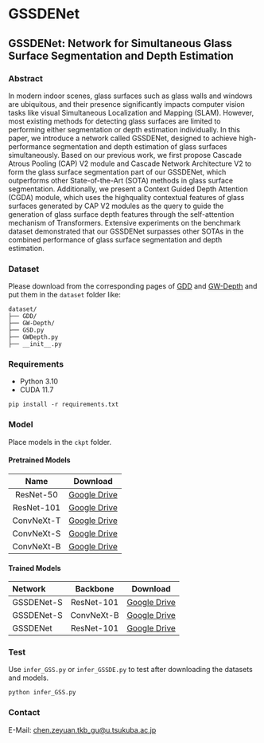 # GSSDENet

## GSSDENet: Network for Simultaneous Glass Surface Segmentation and Depth Estimation

### Abstract
In modern indoor scenes, glass surfaces such as glass walls and windows are ubiquitous, and their presence significantly impacts computer vision tasks like visual Simultaneous Localization and Mapping (SLAM). However, most existing methods for detecting glass surfaces are limited to performing either segmentation or depth estimation individually. In this paper, we introduce a network called GSSDENet, designed to achieve high-performance segmentation and depth estimation of glass surfaces simultaneously. Based on our previous work, we first propose Cascade Atrous Pooling (CAP) V2 module and Cascade Network Architecture V2 to form the glass surface segmentation part of our GSSDENet, which outperforms other State-of-the-Art (SOTA) methods in glass surface segmentation. Additionally, we present a Context Guided Depth Attention (CGDA) module, which uses the highquality contextual features of glass surfaces generated by CAP V2 modules as the query to guide the generation of glass surface depth features through the self-attention mechanism of Transformers. Extensive experiments on the benchmark dataset demonstrated that our GSSDENet surpasses other SOTAs in the combined performance of glass surface segmentation and depth estimation.

### Dataset
Please download from the corresponding pages of [GDD](https://github.com/Mhaiyang/CVPR2020_GDNet) and [GW-Depth](https://github.com/ViktorLiang/GW-Depth) and put them in the `dataset` folder like:
```
dataset/
├── GDD/
├── GW-Depth/
├── GSD.py
├── GWDepth.py
├── __init__.py
```

### Requirements
* Python 3.10
* CUDA 11.7
```
pip install -r requirements.txt
```

### Model
Place models in the `ckpt` folder.
#### Pretrained Models
| Name | Download |
|:----:|:---:|
| ResNet-50 | [Google Drive](https://drive.google.com/file/d/1PtlVlHc5-pU4AlfuWFOsd9H5LGuAbs5T/view?usp=sharing) |
| ResNet-101 | [Google Drive](https://drive.google.com/file/d/1PdOIvflcAiEK7oJatc_OPtS_8Bk328lm/view?usp=sharing) |
| ConvNeXt-T | [Google Drive](https://drive.google.com/file/d/1oLCI2xn7J1oKyNaLams2_5AMKnqURTKg/view?usp=sharing) |
| ConvNeXt-S | [Google Drive](https://drive.google.com/file/d/1Mz66j_8r8h1p5gFqVFYZqrX1jIXLN86A/view?usp=sharing) |
| ConvNeXt-B | [Google Drive](https://drive.google.com/file/d/1o6uxGOB6Smj14Ka8QE7smjDGi75RECC6/view?usp=sharing) |
#### Trained Models
| Network | Backbone | Download |
|:---------------|:----:|:---:|
| GSSDENet-S | ResNet-101 | [Google Drive](https://drive.google.com/file/d/1Ua1IoDuiJlu4A8VOxnbB919gtMGJk3CQ/view?usp=sharing) |
| GSSDENet-S | ConvNeXt-B | [Google Drive](https://drive.google.com/file/d/1vHNlDHHsRWQ4muFEQtdMVyWwVvNEMRE8/view?usp=sharing) |
| GSSDENet | ResNet-101 | [Google Drive](https://drive.google.com/file/d/1-MaMNrlr9IR_5e-wuCUkJYDDB6c_07Br/view?usp=sharing) |

### Test
Use `infer_GSS.py` or `infer_GSSDE.py` to test after downloading the datasets and models.
```
python infer_GSS.py
```

### Contact
E-Mail: chen.zeyuan.tkb_gu@u.tsukuba.ac.jp

